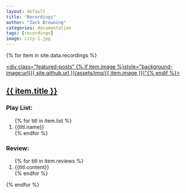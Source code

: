 ```yaml
---
layout: default
title: "Recordings"
author: "Zack Browning"
categories: documentation
tags: [recordings]
image: city-1.jpg
---
```


{% for item in site.data.recordings %}<article><a href="{{ item.url }}"><div class="featured-posts" {% if item.image %}style="background-image:url({{ site.github.url }}/assets/img/{{ item.image }})"{% endif %}><h2><span>{{ item.title }}</span></h2></div></a></article> <p><h3>Play List:</h3><ol>{% for titl in item.list %}<li>{{titl.name}}</li>{% endfor %}</ol></p> <p><h3>Review:</h3><ol>{% for titl in item.reviews %}<li>{{titl.content}}</li>{% endfor %}</ol></p>{% endfor %}
